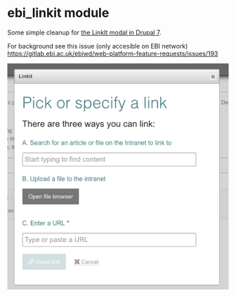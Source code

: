 # ebi_linkit module

Some simple cleanup for [the LinkIt modal in Drupal 7](https://www.drupal.org/project/linkit).

For background see this issue (only accesible on EBI network) https://gitlab.ebi.ac.uk/ebiwd/web-platform-feature-requests/issues/193

<img src="screenshot.png"/>

